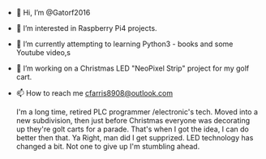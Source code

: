 - 👋 Hi, I’m @Gatorf2016
- 👀 I’m interested in Raspberry Pi4 projects.
- 🌱 I’m currently attempting to learning Python3 - books and some Youtube video,s
- 💞️ I’m working on a Christmas LED "NeoPixel Strip" project
    for my golf cart.
    
- 📫 How to reach me cfarris8908@outlook.com

    I'm a long time, retired PLC programmer /electronic's tech.
    Moved into a new subdivision, then just before Christmas everyone was decorating up they're golt carts for a parade. 
    That's when I got the idea, I can do better then that. Ya Right, man did I get supprized. LED technology has changed a bit.
    Not one to give up I'm stumbling ahead.
<!---
Gatorf2016/Gatorf2016 is a ✨ special ✨ repository because its `README.md` (this file) appears on your GitHub profile.
You can click the Preview link to take a look at your changes.
--->
